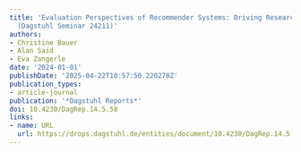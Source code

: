 ```yaml
---
title: 'Evaluation Perspectives of Recommender Systems: Driving Research and Education
  (Dagstuhl Seminar 24211)'
authors:
- Christine Bauer
- Alan Said
- Eva Zangerle
date: '2024-01-01'
publishDate: '2025-04-22T10:57:50.220278Z'
publication_types:
- article-journal
publication: '*Dagstuhl Reports*'
doi: 10.4230/DagRep.14.5.58
links:
- name: URL
  url: https://drops.dagstuhl.de/entities/document/10.4230/DagRep.14.5.58
---
```

